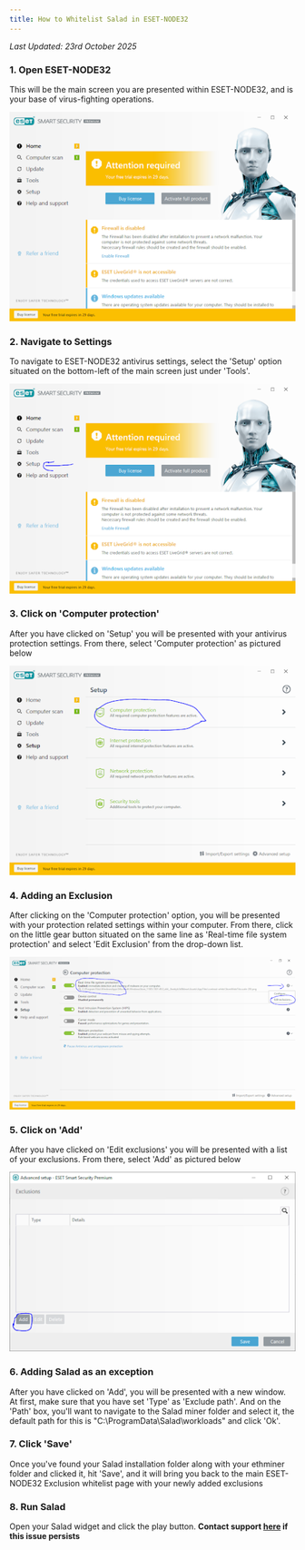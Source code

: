 ```yaml
---
title: How to Whitelist Salad in ESET-NODE32
---
```


_Last Updated: 23rd October 2025_

### 1. Open ESET-NODE32

This will be the main screen you are presented within ESET-NODE32, and is your base of virus-fighting operations.

![eset-node32 main screen](../../../../content/images/troubleshooting/antivirus/how-to-whitelist-salad-in-eset-node32-1.png)

### 2. Navigate to Settings

To navigate to ESET-NODE32 antivirus settings, select the 'Setup' option situated on the bottom-left of the main screen
just under 'Tools'.

![screenshot showing how to open tools](../../../../content/images/troubleshooting/antivirus/how-to-whitelist-salad-in-eset-node32-2.png)

### 3. Click on 'Computer protection'

After you have clicked on 'Setup' you will be presented with your antivirus protection settings. From there, select
'Computer protection' as pictured below

![screenshot showing computer protection settings](../../../../content/images/troubleshooting/antivirus/how-to-whitelist-salad-in-eset-node32-3.png)

### 4. Adding an Exclusion

After clicking on the 'Computer protection' option, you will be presented with your protection related settings within
your computer. From there, click on the little gear button situated on the same line as 'Real-time file system
protection' and select 'Edit Exclusion' from the drop-down list.

![screenshot showing how to add an exclusion](../../../../content/images/troubleshooting/antivirus/how-to-whitelist-salad-in-eset-node32-4.png)

### 5. Click on 'Add'

After you have clicked on 'Edit exclusions' you will be presented with a list of your exclusions. From there, select
'Add' as pictured below

![clicking add](../../../../content/images/troubleshooting/antivirus/how-to-whitelist-salad-in-eset-node32-5.png)

### 6. Adding Salad as an exception

After you have clicked on 'Add', you will be presented with a new window. At first, make sure that you have set 'Type'
as 'Exclude path'. And on the 'Path' box, you'll want to navigate to the Salad miner folder and select it, the default
path for this is "C:\\ProgramData\\Salad\\workloads" and click 'Ok'.

### 7. Click 'Save'

Once you've found your Salad installation folder along with your ethminer folder and clicked it, hit 'Save', and it will
bring you back to the main ESET-NODE32 Exclusion whitelist page with your newly added exclusions

### 8. Run Salad

Open your Salad widget and click the play button. **Contact support [here](/contact) if this issue persists**
